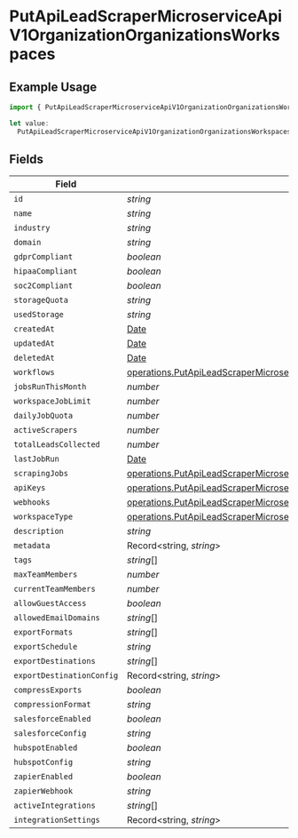 # PutApiLeadScraperMicroserviceApiV1OrganizationOrganizationsWorkspaces

## Example Usage

```typescript
import { PutApiLeadScraperMicroserviceApiV1OrganizationOrganizationsWorkspaces } from "oppulence-backend-sdk/models/operations";

let value:
  PutApiLeadScraperMicroserviceApiV1OrganizationOrganizationsWorkspaces = {};
```

## Fields

| Field                                                                                                                                                                                                  | Type                                                                                                                                                                                                   | Required                                                                                                                                                                                               | Description                                                                                                                                                                                            |
| ------------------------------------------------------------------------------------------------------------------------------------------------------------------------------------------------------ | ------------------------------------------------------------------------------------------------------------------------------------------------------------------------------------------------------ | ------------------------------------------------------------------------------------------------------------------------------------------------------------------------------------------------------ | ------------------------------------------------------------------------------------------------------------------------------------------------------------------------------------------------------ |
| `id`                                                                                                                                                                                                   | *string*                                                                                                                                                                                               | :heavy_minus_sign:                                                                                                                                                                                     | N/A                                                                                                                                                                                                    |
| `name`                                                                                                                                                                                                 | *string*                                                                                                                                                                                               | :heavy_minus_sign:                                                                                                                                                                                     | N/A                                                                                                                                                                                                    |
| `industry`                                                                                                                                                                                             | *string*                                                                                                                                                                                               | :heavy_minus_sign:                                                                                                                                                                                     | N/A                                                                                                                                                                                                    |
| `domain`                                                                                                                                                                                               | *string*                                                                                                                                                                                               | :heavy_minus_sign:                                                                                                                                                                                     | N/A                                                                                                                                                                                                    |
| `gdprCompliant`                                                                                                                                                                                        | *boolean*                                                                                                                                                                                              | :heavy_minus_sign:                                                                                                                                                                                     | N/A                                                                                                                                                                                                    |
| `hipaaCompliant`                                                                                                                                                                                       | *boolean*                                                                                                                                                                                              | :heavy_minus_sign:                                                                                                                                                                                     | N/A                                                                                                                                                                                                    |
| `soc2Compliant`                                                                                                                                                                                        | *boolean*                                                                                                                                                                                              | :heavy_minus_sign:                                                                                                                                                                                     | N/A                                                                                                                                                                                                    |
| `storageQuota`                                                                                                                                                                                         | *string*                                                                                                                                                                                               | :heavy_minus_sign:                                                                                                                                                                                     | N/A                                                                                                                                                                                                    |
| `usedStorage`                                                                                                                                                                                          | *string*                                                                                                                                                                                               | :heavy_minus_sign:                                                                                                                                                                                     | N/A                                                                                                                                                                                                    |
| `createdAt`                                                                                                                                                                                            | [Date](https://developer.mozilla.org/en-US/docs/Web/JavaScript/Reference/Global_Objects/Date)                                                                                                          | :heavy_minus_sign:                                                                                                                                                                                     | N/A                                                                                                                                                                                                    |
| `updatedAt`                                                                                                                                                                                            | [Date](https://developer.mozilla.org/en-US/docs/Web/JavaScript/Reference/Global_Objects/Date)                                                                                                          | :heavy_minus_sign:                                                                                                                                                                                     | N/A                                                                                                                                                                                                    |
| `deletedAt`                                                                                                                                                                                            | [Date](https://developer.mozilla.org/en-US/docs/Web/JavaScript/Reference/Global_Objects/Date)                                                                                                          | :heavy_minus_sign:                                                                                                                                                                                     | N/A                                                                                                                                                                                                    |
| `workflows`                                                                                                                                                                                            | [operations.PutApiLeadScraperMicroserviceApiV1OrganizationOrganizationsWorkflows](../../models/operations/putapileadscrapermicroserviceapiv1organizationorganizationsworkflows.md)[]                   | :heavy_minus_sign:                                                                                                                                                                                     | N/A                                                                                                                                                                                                    |
| `jobsRunThisMonth`                                                                                                                                                                                     | *number*                                                                                                                                                                                               | :heavy_minus_sign:                                                                                                                                                                                     | N/A                                                                                                                                                                                                    |
| `workspaceJobLimit`                                                                                                                                                                                    | *number*                                                                                                                                                                                               | :heavy_minus_sign:                                                                                                                                                                                     | N/A                                                                                                                                                                                                    |
| `dailyJobQuota`                                                                                                                                                                                        | *number*                                                                                                                                                                                               | :heavy_minus_sign:                                                                                                                                                                                     | N/A                                                                                                                                                                                                    |
| `activeScrapers`                                                                                                                                                                                       | *number*                                                                                                                                                                                               | :heavy_minus_sign:                                                                                                                                                                                     | N/A                                                                                                                                                                                                    |
| `totalLeadsCollected`                                                                                                                                                                                  | *number*                                                                                                                                                                                               | :heavy_minus_sign:                                                                                                                                                                                     | N/A                                                                                                                                                                                                    |
| `lastJobRun`                                                                                                                                                                                           | [Date](https://developer.mozilla.org/en-US/docs/Web/JavaScript/Reference/Global_Objects/Date)                                                                                                          | :heavy_minus_sign:                                                                                                                                                                                     | N/A                                                                                                                                                                                                    |
| `scrapingJobs`                                                                                                                                                                                         | [operations.PutApiLeadScraperMicroserviceApiV1OrganizationOrganizationsScrapingJobs](../../models/operations/putapileadscrapermicroserviceapiv1organizationorganizationsscrapingjobs.md)[]             | :heavy_minus_sign:                                                                                                                                                                                     | N/A                                                                                                                                                                                                    |
| `apiKeys`                                                                                                                                                                                              | [operations.PutApiLeadScraperMicroserviceApiV1OrganizationOrganizationsResponse200ApiKeys](../../models/operations/putapileadscrapermicroserviceapiv1organizationorganizationsresponse200apikeys.md)[] | :heavy_minus_sign:                                                                                                                                                                                     | N/A                                                                                                                                                                                                    |
| `webhooks`                                                                                                                                                                                             | [operations.PutApiLeadScraperMicroserviceApiV1OrganizationOrganizationsWebhooks](../../models/operations/putapileadscrapermicroserviceapiv1organizationorganizationswebhooks.md)[]                     | :heavy_minus_sign:                                                                                                                                                                                     | N/A                                                                                                                                                                                                    |
| `workspaceType`                                                                                                                                                                                        | [operations.PutApiLeadScraperMicroserviceApiV1OrganizationOrganizationsWorkspaceType](../../models/operations/putapileadscrapermicroserviceapiv1organizationorganizationsworkspacetype.md)             | :heavy_minus_sign:                                                                                                                                                                                     | N/A                                                                                                                                                                                                    |
| `description`                                                                                                                                                                                          | *string*                                                                                                                                                                                               | :heavy_minus_sign:                                                                                                                                                                                     | N/A                                                                                                                                                                                                    |
| `metadata`                                                                                                                                                                                             | Record<string, *string*>                                                                                                                                                                               | :heavy_minus_sign:                                                                                                                                                                                     | N/A                                                                                                                                                                                                    |
| `tags`                                                                                                                                                                                                 | *string*[]                                                                                                                                                                                             | :heavy_minus_sign:                                                                                                                                                                                     | N/A                                                                                                                                                                                                    |
| `maxTeamMembers`                                                                                                                                                                                       | *number*                                                                                                                                                                                               | :heavy_minus_sign:                                                                                                                                                                                     | N/A                                                                                                                                                                                                    |
| `currentTeamMembers`                                                                                                                                                                                   | *number*                                                                                                                                                                                               | :heavy_minus_sign:                                                                                                                                                                                     | N/A                                                                                                                                                                                                    |
| `allowGuestAccess`                                                                                                                                                                                     | *boolean*                                                                                                                                                                                              | :heavy_minus_sign:                                                                                                                                                                                     | N/A                                                                                                                                                                                                    |
| `allowedEmailDomains`                                                                                                                                                                                  | *string*[]                                                                                                                                                                                             | :heavy_minus_sign:                                                                                                                                                                                     | N/A                                                                                                                                                                                                    |
| `exportFormats`                                                                                                                                                                                        | *string*[]                                                                                                                                                                                             | :heavy_minus_sign:                                                                                                                                                                                     | N/A                                                                                                                                                                                                    |
| `exportSchedule`                                                                                                                                                                                       | *string*                                                                                                                                                                                               | :heavy_minus_sign:                                                                                                                                                                                     | N/A                                                                                                                                                                                                    |
| `exportDestinations`                                                                                                                                                                                   | *string*[]                                                                                                                                                                                             | :heavy_minus_sign:                                                                                                                                                                                     | N/A                                                                                                                                                                                                    |
| `exportDestinationConfig`                                                                                                                                                                              | Record<string, *string*>                                                                                                                                                                               | :heavy_minus_sign:                                                                                                                                                                                     | N/A                                                                                                                                                                                                    |
| `compressExports`                                                                                                                                                                                      | *boolean*                                                                                                                                                                                              | :heavy_minus_sign:                                                                                                                                                                                     | N/A                                                                                                                                                                                                    |
| `compressionFormat`                                                                                                                                                                                    | *string*                                                                                                                                                                                               | :heavy_minus_sign:                                                                                                                                                                                     | N/A                                                                                                                                                                                                    |
| `salesforceEnabled`                                                                                                                                                                                    | *boolean*                                                                                                                                                                                              | :heavy_minus_sign:                                                                                                                                                                                     | N/A                                                                                                                                                                                                    |
| `salesforceConfig`                                                                                                                                                                                     | *string*                                                                                                                                                                                               | :heavy_minus_sign:                                                                                                                                                                                     | N/A                                                                                                                                                                                                    |
| `hubspotEnabled`                                                                                                                                                                                       | *boolean*                                                                                                                                                                                              | :heavy_minus_sign:                                                                                                                                                                                     | N/A                                                                                                                                                                                                    |
| `hubspotConfig`                                                                                                                                                                                        | *string*                                                                                                                                                                                               | :heavy_minus_sign:                                                                                                                                                                                     | N/A                                                                                                                                                                                                    |
| `zapierEnabled`                                                                                                                                                                                        | *boolean*                                                                                                                                                                                              | :heavy_minus_sign:                                                                                                                                                                                     | N/A                                                                                                                                                                                                    |
| `zapierWebhook`                                                                                                                                                                                        | *string*                                                                                                                                                                                               | :heavy_minus_sign:                                                                                                                                                                                     | N/A                                                                                                                                                                                                    |
| `activeIntegrations`                                                                                                                                                                                   | *string*[]                                                                                                                                                                                             | :heavy_minus_sign:                                                                                                                                                                                     | N/A                                                                                                                                                                                                    |
| `integrationSettings`                                                                                                                                                                                  | Record<string, *string*>                                                                                                                                                                               | :heavy_minus_sign:                                                                                                                                                                                     | N/A                                                                                                                                                                                                    |